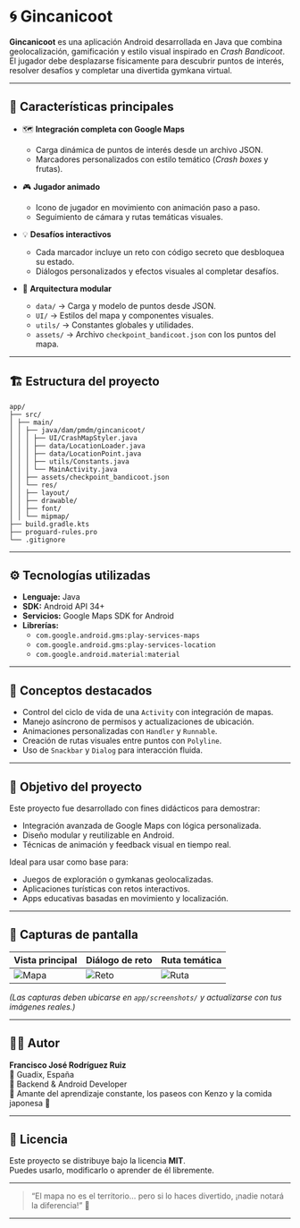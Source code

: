 # 🌀 Gincanicoot

**Gincanicoot** es una aplicación Android desarrollada en Java que combina geolocalización, gamificación y estilo visual inspirado en *Crash Bandicoot*.  
El jugador debe desplazarse físicamente para descubrir puntos de interés, resolver desafíos y completar una divertida gymkana virtual.

---

## 🚀 Características principales

- 🗺️ **Integración completa con Google Maps**
  - Carga dinámica de puntos de interés desde un archivo JSON.
  - Marcadores personalizados con estilo temático (*Crash boxes* y frutas).

- 🎮 **Jugador animado**
  - Icono de jugador en movimiento con animación paso a paso.
  - Seguimiento de cámara y rutas temáticas visuales.

- 💡 **Desafíos interactivos**
  - Cada marcador incluye un reto con código secreto que desbloquea su estado.
  - Diálogos personalizados y efectos visuales al completar desafíos.

- 🧠 **Arquitectura modular**
  - `data/` → Carga y modelo de puntos desde JSON.
  - `UI/` → Estilos del mapa y componentes visuales.
  - `utils/` → Constantes globales y utilidades.
  - `assets/` → Archivo `checkpoint_bandicoot.json` con los puntos del mapa.

---

## 🏗️ Estructura del proyecto

```text
app/
├── src/
│ ├── main/
│ │ ├── java/dam/pmdm/gincanicoot/
│ │ │ ├── UI/CrashMapStyler.java
│ │ │ ├── data/LocationLoader.java
│ │ │ ├── data/LocationPoint.java
│ │ │ ├── utils/Constants.java
│ │ │ └── MainActivity.java
│ │ ├── assets/checkpoint_bandicoot.json
│ │ └── res/
│ │ ├── layout/
│ │ ├── drawable/
│ │ ├── font/
│ │ └── mipmap/
├── build.gradle.kts
├── proguard-rules.pro
└── .gitignore
```

---

## ⚙️ Tecnologías utilizadas

- **Lenguaje:** Java  
- **SDK:** Android API 34+  
- **Servicios:** Google Maps SDK for Android  
- **Librerías:**  
  - `com.google.android.gms:play-services-maps`  
  - `com.google.android.gms:play-services-location`  
  - `com.google.android.material:material`  

---

## 🧩 Conceptos destacados

- Control del ciclo de vida de una `Activity` con integración de mapas.
- Manejo asíncrono de permisos y actualizaciones de ubicación.
- Animaciones personalizadas con `Handler` y `Runnable`.
- Creación de rutas visuales entre puntos con `Polyline`.
- Uso de `Snackbar` y `Dialog` para interacción fluida.

---

## 🎯 Objetivo del proyecto

Este proyecto fue desarrollado con fines didácticos para demostrar:
- Integración avanzada de Google Maps con lógica personalizada.
- Diseño modular y reutilizable en Android.
- Técnicas de animación y feedback visual en tiempo real.

Ideal para usar como base para:
- Juegos de exploración o gymkanas geolocalizadas.
- Aplicaciones turísticas con retos interactivos.
- Apps educativas basadas en movimiento y localización.

---

## 📸 Capturas de pantalla

| Vista principal | Diálogo de reto | Ruta temática |
|------------------|------------------|----------------|
| ![Mapa](./screenshots/map_view.png) | ![Reto](./screenshots/challenge_dialog.png) | ![Ruta](./screenshots/thematic_route.png) |

*(Las capturas deben ubicarse en `app/screenshots/` y actualizarse con tus imágenes reales.)*

---

## 👨‍💻 Autor

**Francisco José Rodríguez Ruiz**  
📍 Guadix, España  
💼 Backend & Android Developer  
🐾 Amante del aprendizaje constante, los paseos con Kenzo y la comida japonesa 🍣  

---

## 🧠 Licencia

Este proyecto se distribuye bajo la licencia **MIT**.  
Puedes usarlo, modificarlo o aprender de él libremente.

---

> “El mapa no es el territorio… pero si lo haces divertido, ¡nadie notará la diferencia!” 🦊

---

